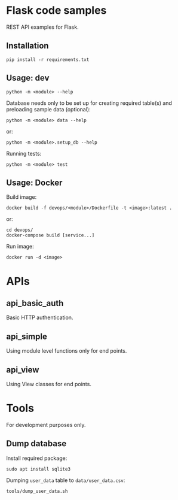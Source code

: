 Flask code samples
=

REST API examples for Flask.


Installation
-

`pip install -r requirements.txt`


Usage: dev
-

`python -m <module> --help`

Database needs only to be set up for creating required table(s) and preloading sample data (optional):

`python -m <module> data --help`

or:

`python -m <module>.setup_db --help`


Running tests:

`python -m <module> test`


Usage: Docker
-

Build image:

`docker build -f devops/<module>/Dockerfile -t <image>:latest .` 

or:

```
cd devops/
docker-compose build [service...]
```


Run image:

`docker run -d <image>`


APIs
=

api_basic_auth
-

Basic HTTP authentication.


api_simple
-

Using module level functions only for end points.


api_view
-

Using View classes for end points.


Tools
=


For development purposes only.

Dump database
-

Install required package:

`sudo apt install sqlite3`

Dumping `user_data` table to `data/user_data.csv`:

`tools/dump_user_data.sh`
